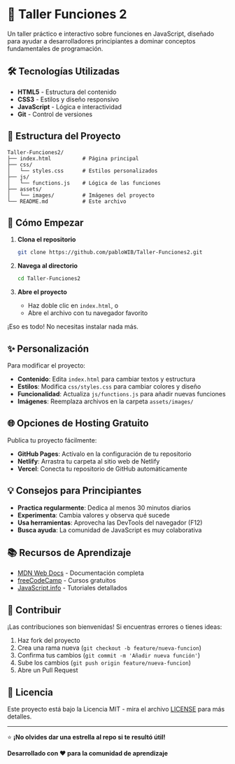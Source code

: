 # 🚀 Taller Funciones 2

Un taller práctico e interactivo sobre funciones en JavaScript, diseñado para ayudar a desarrolladores principiantes a dominar conceptos fundamentales de programación.

## 🛠️ Tecnologías Utilizadas

- **HTML5** - Estructura del contenido
- **CSS3** - Estilos y diseño responsivo
- **JavaScript** - Lógica e interactividad
- **Git** - Control de versiones

## 📁 Estructura del Proyecto

```
Taller-Funciones2/
├── index.html          # Página principal
├── css/
│   └── styles.css      # Estilos personalizados
├── js/
│   └── functions.js    # Lógica de las funciones
├── assets/
│   └── images/         # Imágenes del proyecto
└── README.md           # Este archivo
```

## 🚀 Cómo Empezar

1. **Clona el repositorio**
   ```bash
   git clone https://github.com/pabloWIB/Taller-Funciones2.git
   ```

2. **Navega al directorio**
   ```bash
   cd Taller-Funciones2
   ```

3. **Abre el proyecto**
   - Haz doble clic en `index.html`, o
   - Abre el archivo con tu navegador favorito

¡Eso es todo! No necesitas instalar nada más.

## ✨ Personalización

Para modificar el proyecto:

- **Contenido**: Edita `index.html` para cambiar textos y estructura
- **Estilos**: Modifica `css/styles.css` para cambiar colores y diseño
- **Funcionalidad**: Actualiza `js/functions.js` para añadir nuevas funciones
- **Imágenes**: Reemplaza archivos en la carpeta `assets/images/`

## 🌐 Opciones de Hosting Gratuito

Publica tu proyecto fácilmente:

- **GitHub Pages**: Actívalo en la configuración de tu repositorio
- **Netlify**: Arrastra tu carpeta al sitio web de Netlify
- **Vercel**: Conecta tu repositorio de GitHub automáticamente

## 💡 Consejos para Principiantes

- **Practica regularmente**: Dedica al menos 30 minutos diarios
- **Experimenta**: Cambia valores y observa qué sucede
- **Usa herramientas**: Aprovecha las DevTools del navegador (F12)
- **Busca ayuda**: La comunidad de JavaScript es muy colaborativa

## 📚 Recursos de Aprendizaje

- [MDN Web Docs](https://developer.mozilla.org/es/) - Documentación completa
- [freeCodeCamp](https://www.freecodecamp.org/) - Cursos gratuitos
- [JavaScript.info](https://javascript.info/) - Tutoriales detallados

## 🤝 Contribuir

¡Las contribuciones son bienvenidas! Si encuentras errores o tienes ideas:

1. Haz fork del proyecto
2. Crea una rama nueva (`git checkout -b feature/nueva-funcion`)
3. Confirma tus cambios (`git commit -m 'Añadir nueva función'`)
4. Sube los cambios (`git push origin feature/nueva-funcion`)
5. Abre un Pull Request

## 📄 Licencia

Este proyecto está bajo la Licencia MIT - mira el archivo [LICENSE](LICENSE) para más detalles.

---

⭐ **¡No olvides dar una estrella al repo si te resultó útil!**

**Desarrollado con ❤️ para la comunidad de aprendizaje**
